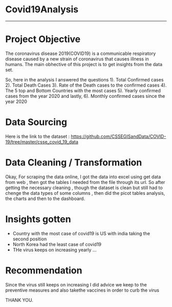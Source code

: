 # Covid19Analysis

----
# Project Objective
The coronavirus disease 2019(COVID19) is a communicable respiratory disease caused by a new strain of coronavirus that causes illness in humans.
The main obhective of this project is to get insights from the data set.

So, here in the analysis I answered the questions
1). Total Confirmed cases
2). Total Death Cases
3). Rate of the Death cases to the confirmed cases
4). The 5 top and Bottom Countries with the most cases
5). Yearly confirmed cases from the year 2020 and lastly,
6). Monthly confirmed cases since the year 2020


# Data Sourcing
Here is the link to the dataset :  https://github.com/CSSEGISandData/COVID-19/tree/master/csse_covid_19_data

# Data Cleaning / Transformation

Okay, For scraping the data online, I got the data into excel using get data from web , then got the tables I needed from the file through its url. So after getting the necessary cleaning , though the dataset is clean but still had to chenge the data types of some columns , then did the picot tables analysis, the charts and then to the dashboard.

# Insights gotten

* Country with the most case of covid19 is US with india taking the second position
* North Korea had the least case of covid19
* THe virus keeps on increasing yearly
...

# Recommendation

Since the virus still keeps on increasing I did advice we keep to the preventive measures and also takethe vaccines in order to curb the virus 

THANK YOU.

  
